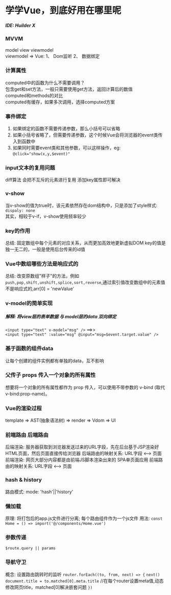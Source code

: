 # 学学Vue，到底好用在哪里呢
##### IDE: Huilder X 
### MVVM
model view viewmodel  
viewmodel =>  Vue: 1、 Dom监听  2、 数据绑定

### 计算属性
computed中的函数为什么不需要调用？  
	包含get和set方法，一般只需要使用get方法，返回计算后的数值  
computed和methods的对比  
	computed有缓存，如果多次调用，选择computed方案  
	
### 事件绑定
1. 如果绑定的函数不需要传递参数，那么小括号可以省略  
2. 如果小括号省略了，但需要传递参数，这个时候Vue会将浏览器的event类传入到函数中  
3. 如果同时需要event类和其他参数，可以这样操作，eg: `@click="show(x,y,$event)"`  

### input文本的复用问题
diff算法 会把不互斥的元素进行复用 添加key属性即可解决  

### v-show
当v-show的值为true时，该元素依然存在dom结构中，只是添加了style样式: `dispaly: none`  
其实，相较于v-if，v-show使用频率较少  

### key的作用
总结: 固定数组中每个元素的对应关系，从而更加高效地更新虚拟DOM
key的值是独一无二的，一般是使用后台传来的id值

### Vue中数组哪些方法是响应式的
总结: 改变原数组"样子"的方法，例如`push,pop,shift,unshift,splice,sort,reverse`,通过索引值改变数组中的元素值不是响应式的,arr[0] = 'newValue'  

### v-model的简单实现
##### 解释: 将view层的表单数据 与 model层的data 双向绑定
`<input type="text" v-model="msg" />`
	==>>	
`<input type="text" :value="msg" @input="msg=$event.target.value" />`

### 基于函数的组件data
让每个创建的组件实例都有单独的data，互不影响

### 父传子 props 传入一个对象的所有属性
想要将一个对象的所有属性都作为 prop 传入，可以使用不带参数的 v-bind (取代 v-bind:prop-name)。

### Vue的渲染过程
  template => AST(抽象语法树) => render => Vdom => UI

### 前端路由 后端路由
  后端渲染: 服务器获取到浏览器发送过来的URL字段，先在后台基于JSP渲染好HTML页面，然后页面直接传给浏览器
    后端路由的映射关系: URL字段 <--> 页面
  前端渲染: 网页大部分内容都是由前端JS脚本渲染出来的
    SPA单页面应用
    前端路由的映射关系: URL字段 <--> 页面

### hash & history
  路由模式: mode: 'hash'||'history' 

### 懒加载
  原理: 将打包后的app.js文件进行分离; 每个路由组件作为一个js文件
  用法: `const Home = () => import('@/components/Home.vue')`

### 参数传递
  `$route.query || params`

### 导航守卫
  概念: 设置路由跳转时的监听
  `router.forEach((to, from, next) => {`
    `next()`
    `document.title = to.matched[0].meta.title`  //在每个router设置meta值,动态修改网页title，matched\[0\]解决嵌套问题
  `})`